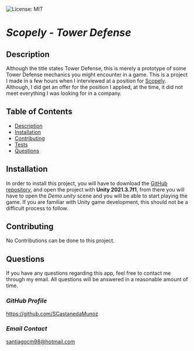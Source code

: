 ![License: MIT](https://img.shields.io/badge/License-MIT-yellow.svg)

# ***Scopely - Tower Defense***

## **Description**
Although the title states Tower Defense, this is merely a prototype of some Tower Defense mechanics you might encounter in a game. This is a project I made in a few hours when I interviewed at a position for [Scopely](https://www.scopely.com). Although, I did get an offer for the position I applied, at the time, it did not meet everything I was looking for in a company.

## **Table of Contents**
* [Description](##Description)
* [Installation](##Installation)
* [Contributing](##Contributing)
* [Tests](##Tests)
* [Questions](##Questions)

## **Installation**
In order to install this project, you will have to download the [GitHub repository](https://github.com/SCastanedaMunoz/Interview-Scopely-TowerDefense), and open the project with **Unity 2021.3.7f1**, from there you will have to open the *Demo.unity* scene and you will be able to start playing the game. If you are familiar with Unity game development, this should not be a difficult process to follow.

## **Contributing**
No Contributions can be done to this project.

## **Questions**
If you have any questions regarding this app, feel free to contact me through my email. All questions will be answered in a reasonable amount of time.

### ***GitHub Profile***
https://github.com/SCastanedaMunoz

### ***Email Contact***
[santiagocm98@hotmail.com](mailto:santiagocm98@hotmail.com)
